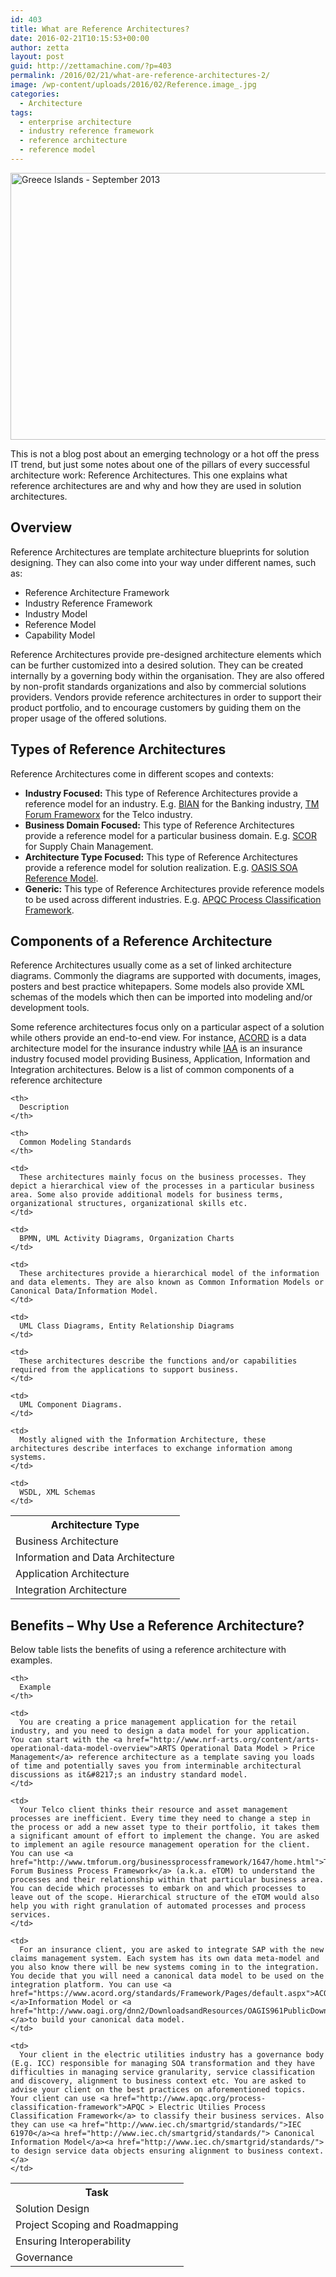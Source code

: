 ```yaml
---
id: 403
title: What are Reference Architectures?
date: 2016-02-21T10:15:53+00:00
author: zetta
layout: post
guid: http://zettamachine.com/?p=403
permalink: /2016/02/21/what-are-reference-architectures-2/
image: /wp-content/uploads/2016/02/Reference.image_.jpg
categories:
  - Architecture
tags:
  - enterprise architecture
  - industry reference framework
  - reference architecture
  - reference model
---
```

<a title="Greece Islands - September 2013" href="https://www.flickr.com/photos/mak100/9917240943/in/dateposted-public/" data-flickr-embed="true" data-header="true"><img src="https://i2.wp.com/farm8.staticflickr.com/7372/9917240943_f18806934d_z.jpg?resize=640%2C427&#038;ssl=1" alt="Greece Islands - September 2013" width="640" height="427" data-recalc-dims="1" /></a>

This is not a blog post about an emerging technology or a hot off the press IT trend, but just some notes about one of the pillars of every successful architecture work: Reference Architectures. This one explains what reference architectures are and why and how they are used in solution architectures.  
<!--more-->

## Overview

Reference Architectures are template architecture blueprints for solution designing. They can also come into your way under different names, such as:

  * Reference Architecture Framework
  * Industry Reference Framework
  * Industry Model
  * Reference Model
  * Capability Model

Reference Architectures provide pre-designed architecture elements which can be further customized into a desired solution. They can be created internally by a governing body within the organisation. They are also offered by non-profit standards organizations and also by commercial solutions providers. Vendors provide reference architectures in order to support their product portfolio, and to encourage customers by guiding them on the proper usage of the offered solutions.

## Types of Reference Architectures

Reference Architectures come in different scopes and contexts:

  * **Industry Focused:** This type of Reference Architectures provide a reference model for an industry. E.g. [BIAN](http://bian.org/) for the Banking industry, [TM Forum Frameworx](https://www.tmforum.org/TMForumFrameworx/1911/home.html) for the Telco industry.
  * **Business Domain Focused:** This type of Reference Architectures provide a reference model for a particular business domain. E.g. [SCOR](http://supply-chain.org/scor) for Supply Chain Management.
  * **Architecture Type Focused:** This type of Reference Architectures provide a reference model for solution realization. E.g. [OASIS SOA Reference Model](https://www.oasis-open.org/committees/tc_home.php?wg_abbrev=soa-rm).
  * **Generic:** This type of Reference Architectures provide reference models to be used across different industries. E.g. [APQC Process Classification Framework](http://www.apqc.org/process-classification-framework).

## Components of a Reference Architecture

Reference Architectures usually come as a set of linked architecture diagrams. Commonly the diagrams are supported with documents, images, posters and best practice whitepapers. Some models also provide XML schemas of the models which then can be imported into modeling and/or development tools.

Some reference architectures focus only on a particular aspect of a solution while others provide an end-to-end view. For instance, [ACORD](https://www.acord.org/standards/Framework/Pages/default.aspx) is a data architecture model for the insurance industry while [IAA](http://www-01.ibm.com/support/knowledgecenter/SSCNZQ_7.0.0/com.ibm.ws.icp.insp_cfep1.doc/ins/pc/p_cdev/concept/ci/indstds/c_iaa.html?lang=en) is an insurance industry focused model providing Business, Application, Information and Integration architectures. Below is a list of common components of a reference architecture

<table>
  <tr>
    <th>
      Architecture Type
    </th>
    
    <th>
      Description
    </th>
    
    <th>
      Common Modeling Standards
    </th>
  </tr>
  
  <tr>
    <td>
      Business Architecture
    </td>
    
    <td>
      These architectures mainly focus on the business processes. They depict a hierarchical view of the processes in a particular business area. Some also provide additional models for business terms, organizational structures, organizational skills etc.
    </td>
    
    <td>
      BPMN, UML Activity Diagrams, Organization Charts
    </td>
  </tr>
  
  <tr>
    <td>
      Information and Data Architecture
    </td>
    
    <td>
      These architectures provide a hierarchical model of the information and data elements. They are also known as Common Information Models or Canonical Data/Information Model.
    </td>
    
    <td>
      UML Class Diagrams, Entity Relationship Diagrams
    </td>
  </tr>
  
  <tr>
    <td>
      Application Architecture
    </td>
    
    <td>
      These architectures describe the functions and/or capabilities required from the applications to support business.
    </td>
    
    <td>
      UML Component Diagrams.
    </td>
  </tr>
  
  <tr>
    <td>
      Integration Architecture
    </td>
    
    <td>
      Mostly aligned with the Information Architecture, these architectures describe interfaces to exchange information among systems.
    </td>
    
    <td>
      WSDL, XML Schemas
    </td>
  </tr>
</table>

## Benefits &#8211; Why Use a Reference Architecture?

Below table lists the benefits of using a reference architecture with examples.

<table>
  <tr>
    <th>
      Task
    </th>
    
    <th>
      Example
    </th>
  </tr>
  
  <tr>
    <td>
      Solution Design
    </td>
    
    <td>
      You are creating a price management application for the retail industry, and you need to design a data model for your application. You can start with the <a href="http://www.nrf-arts.org/content/arts-operational-data-model-overview">ARTS Operational Data Model > Price Management</a> reference architecture as a template saving you loads of time and potentially saves you from interminable architectural discussions as it&#8217;s an industry standard model.
    </td>
  </tr>
  
  <tr>
    <td>
      Project Scoping and Roadmapping
    </td>
    
    <td>
      Your Telco client thinks their resource and asset management processes are inefficient. Every time they need to change a step in the process or add a new asset type to their portfolio, it takes them a significant amount of effort to implement the change. You are asked to implement an agile resource management operation for the client. You can use <a href="http://www.tmforum.org/businessprocessframework/1647/home.html">TM Forum Business Process Framework</a> (a.k.a. eTOM) to understand the processes and their relationship within that particular business area. You can decide which processes to embark on and which processes to leave out of the scope. Hierarchical structure of the eTOM would also help you with right granulation of automated processes and process services.
    </td>
  </tr>
  
  <tr>
    <td>
      Ensuring Interoperability
    </td>
    
    <td>
      For an insurance client, you are asked to integrate SAP with the new claims management system. Each system has its own data meta-model and you also know there will be new systems coming in to the integration. You decide that you will need a canonical data model to be used on the integration platform. You can use <a href="https://www.acord.org/standards/Framework/Pages/default.aspx">ACORD </a>Information Model or <a href="http://www.oagi.org/dnn2/DownloadsandResources/OAGIS961PublicDownloadPage.aspx">OAGIS </a>to build your canonical data model.
    </td>
  </tr>
  
  <tr>
    <td>
      Governance
    </td>
    
    <td>
      Your client in the electric utilities industry has a governance body (E.g. ICC) responsible for managing SOA transformation and they have difficulties in managing service granularity, service classification and discovery, alignment to business context etc. You are asked to advise your client on the best practices on aforementioned topics. Your client can use <a href="http://www.apqc.org/process-classification-framework">APQC > Electric Utilies Process Classification Framework</a> to classify their business services. Also they can use <a href="http://www.iec.ch/smartgrid/standards/">IEC 61970</a><a href="http://www.iec.ch/smartgrid/standards/"> Canonical Information Model</a><a href="http://www.iec.ch/smartgrid/standards/"> to design service data objects ensuring alignment to business context. </a>
    </td>
  </tr>
</table>